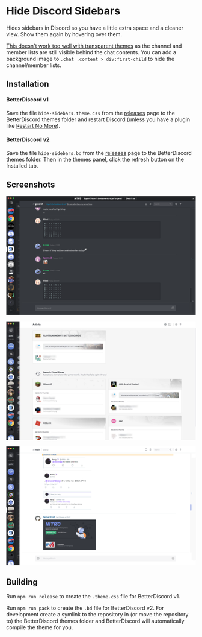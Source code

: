 Hide Discord Sidebars
===

Hides sidebars in Discord so you have a little extra space and a cleaner view. Show them again by hovering over them.

[This doesn't work too well with transparent themes](images/screenshot-transparent.png) as the channel and member lists are still visible behind the chat contents. You can add a background image to `.chat .content > div:first-child` to hide the channel/member lists.

Installation
---

#### BetterDiscord v1

Save the file `hide-sidebars.theme.css` from the [releases][] page to the BetterDiscord themes folder and restart Discord (unless you have a plugin like [Restart No More](https://github.com/Inve1951/BetterDiscordStuff/blob/master/plugins/restartNoMore.plugin.js)).

#### BetterDiscord v2

Save the file `hide-sidebars.bd` from the [releases][] page to the BetterDiscord themes folder. Then in the themes panel, click the refresh button on the Installed tab.

[releases]: https://github.com/samuelthomas2774/bd-hide-sidebars/releases

Screenshots
---

![A server with the dark theme](images/screenshot-server-dark-1.png)

![The activity view with the light theme](images/screenshot-activity-light-1.jpg)

![A server with the light theme](images/screenshot-server-light-1.png)

Building
---

Run `npm run release` to create the `.theme.css` file for BetterDiscord v1.

Run `npm run pack` to create the `.bd` file for BetterDiscord v2. For development create a symlink to the repository in (or move the repository to) the BetterDiscord themes folder and BetterDiscord will automatically compile the theme for you.
